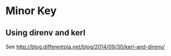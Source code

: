 # Minor Key

## Using direnv and kerl

See http://blog.differentpla.net/blog/2014/09/30/kerl-and-direnv/
